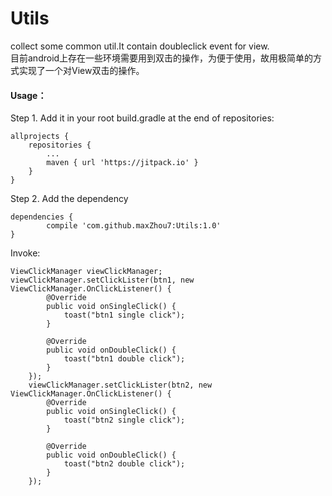 # Utils
collect some common util.It contain doubleclick event for view.<br>
目前android上存在一些环境需要用到双击的操作，为便于使用，故用极简单的方式实现了一个对View双击的操作。

#### Usage：

Step 1. Add it in your root build.gradle at the end of repositories:

	allprojects {
		repositories {
			...
			maven { url 'https://jitpack.io' }
		}
	}

Step 2. Add the dependency

	dependencies {
	        compile 'com.github.maxZhou7:Utils:1.0'
	}

Invoke:<br>

 	ViewClickManager viewClickManager;
 	viewClickManager.setClickLister(btn1, new ViewClickManager.OnClickListener() {
            @Override
            public void onSingleClick() {
                toast("btn1 single click");
            }

            @Override
            public void onDoubleClick() {
                toast("btn1 double click");
            }
        });
        viewClickManager.setClickLister(btn2, new ViewClickManager.OnClickListener() {
            @Override
            public void onSingleClick() {
                toast("btn2 single click");
            }

            @Override
            public void onDoubleClick() {
                toast("btn2 double click");
            }
        });

